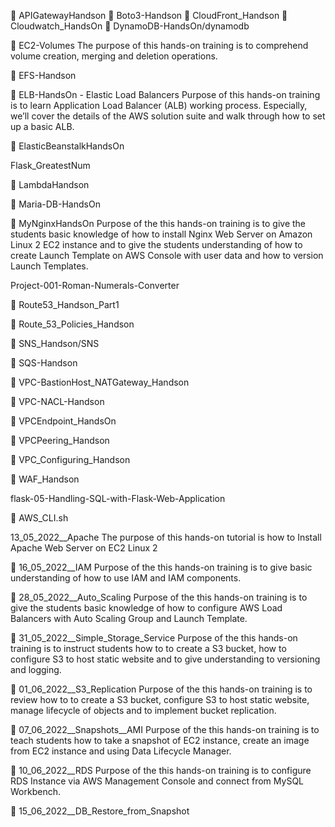 🔖 APIGatewayHandson
🔖 Boto3-Handson
🔖 CloudFront_Handson
🔖 Cloudwatch_HandsOn
🔖 DynamoDB-HandsOn/dynamodb

🔖 EC2-Volumes
The purpose of this hands-on training is to comprehend volume creation, merging and deletion operations.

🔖 EFS-Handson

🔖 ELB-HandsOn - Elastic Load Balancers
Purpose of this hands-on training is to learn Application Load Balancer (ALB) working process. Especially, we’ll cover the details of the AWS solution suite and walk through how to set up a basic ALB.

🔖 ElasticBeanstalkHandsOn


Flask_GreatestNum

🔖 LambdaHandson

🔖 Maria-DB-HandsOn

🔖 MyNginxHandsOn
Purpose of the this hands-on training is to give the students basic knowledge of how to install Nginx Web Server on Amazon Linux 2 EC2 instance and to give the students understanding of how to create Launch Template on AWS Console with user data and how to version Launch Templates.



Project-001-Roman-Numerals-Converter

🔖 Route53_Handson_Part1

🔖 Route_53_Policies_Handson

🔖 SNS_Handson/SNS

🔖 SQS-Handson

🔖 VPC-BastionHost_NATGateway_Handson

🔖 VPC-NACL-Handson

🔖 VPCEndpoint_HandsOn

🔖 VPCPeering_Handson

🔖 VPC_Configuring_Handson

🔖 WAF_Handson

flask-05-Handling-SQL-with-Flask-Web-Application

🔖 AWS_CLI.sh






13_05_2022__Apache
The purpose of this hands-on tutorial is how to Install Apache Web Server on EC2 Linux 2

🔖 16_05_2022__IAM
Purpose of the this hands-on training is to give basic understanding of how to use IAM and IAM components.


🔖 28_05_2022__Auto_Scaling
Purpose of the this hands-on training is to give the students basic knowledge of how to configure AWS Load Balancers with Auto Scaling Group and Launch Template.

🔖 31_05_2022__Simple_Storage_Service
Purpose of the this hands-on training is to instruct students how to to create a S3 bucket, how to configure S3 to host static website and to give understanding to versioning and logging.

🔖 01_06_2022__S3_Replication
Purpose of the this hands-on training is to review how to to create a S3 bucket, configure S3 to host static website, manage lifecycle of objects and to implement bucket replication.

🔖 07_06_2022__Snapshots__AMI
Purpose of the this hands-on training is to teach students how to take a snapshot of EC2 instance, create an image from EC2 instance and using Data Lifecycle Manager.

🔖 10_06_2022__RDS
Purpose of the this hands-on training is to configure RDS Instance via AWS Management Console and connect from MySQL Workbench.

🔖 15_06_2022__DB_Restore_from_Snapshot

